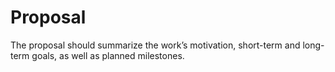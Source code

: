 # Proposal

The proposal should summarize the work’s motivation, short-term and long-term goals, as well as planned milestones.
